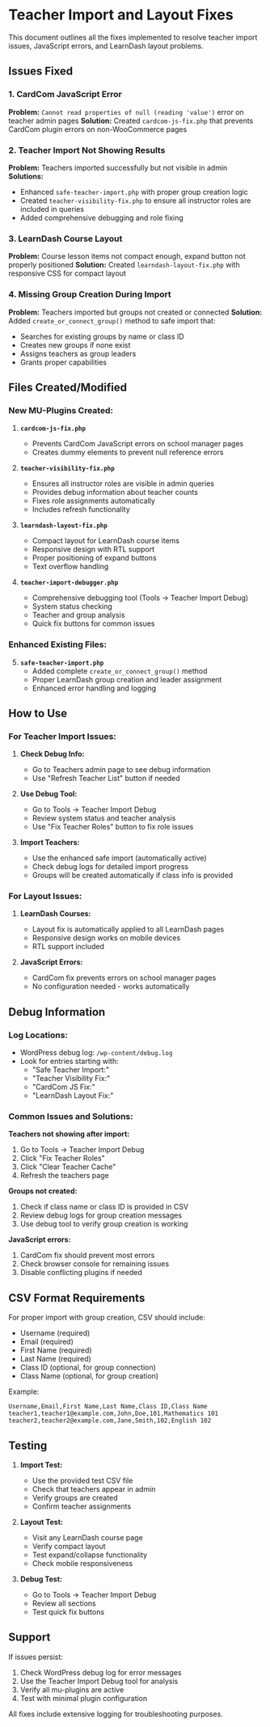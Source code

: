 # Teacher Import and Layout Fixes

This document outlines all the fixes implemented to resolve teacher import issues, JavaScript errors, and LearnDash layout problems.

## Issues Fixed

### 1. CardCom JavaScript Error
**Problem:** `Cannot read properties of null (reading 'value')` error on teacher admin pages
**Solution:** Created `cardcom-js-fix.php` that prevents CardCom plugin errors on non-WooCommerce pages

### 2. Teacher Import Not Showing Results
**Problem:** Teachers imported successfully but not visible in admin
**Solutions:** 
- Enhanced `safe-teacher-import.php` with proper group creation logic
- Created `teacher-visibility-fix.php` to ensure all instructor roles are included in queries
- Added comprehensive debugging and role fixing

### 3. LearnDash Course Layout
**Problem:** Course lesson items not compact enough, expand button not properly positioned
**Solution:** Created `learndash-layout-fix.php` with responsive CSS for compact layout

### 4. Missing Group Creation During Import
**Problem:** Teachers imported but groups not created or connected
**Solution:** Added `create_or_connect_group()` method to safe import that:
- Searches for existing groups by name or class ID
- Creates new groups if none exist
- Assigns teachers as group leaders
- Grants proper capabilities

## Files Created/Modified

### New MU-Plugins Created:

1. **`cardcom-js-fix.php`**
   - Prevents CardCom JavaScript errors on school manager pages
   - Creates dummy elements to prevent null reference errors

2. **`teacher-visibility-fix.php`**
   - Ensures all instructor roles are visible in admin queries
   - Provides debug information about teacher counts
   - Fixes role assignments automatically
   - Includes refresh functionality

3. **`learndash-layout-fix.php`**
   - Compact layout for LearnDash course items
   - Responsive design with RTL support
   - Proper positioning of expand buttons
   - Text overflow handling

4. **`teacher-import-debugger.php`**
   - Comprehensive debugging tool (Tools → Teacher Import Debug)
   - System status checking
   - Teacher and group analysis
   - Quick fix buttons for common issues

### Enhanced Existing Files:

5. **`safe-teacher-import.php`**
   - Added complete `create_or_connect_group()` method
   - Proper LearnDash group creation and leader assignment
   - Enhanced error handling and logging

## How to Use

### For Teacher Import Issues:

1. **Check Debug Info:**
   - Go to Teachers admin page to see debug information
   - Use "Refresh Teacher List" button if needed

2. **Use Debug Tool:**
   - Go to Tools → Teacher Import Debug
   - Review system status and teacher analysis
   - Use "Fix Teacher Roles" button to fix role issues

3. **Import Teachers:**
   - Use the enhanced safe import (automatically active)
   - Check debug logs for detailed import progress
   - Groups will be created automatically if class info is provided

### For Layout Issues:

1. **LearnDash Courses:**
   - Layout fix is automatically applied to all LearnDash pages
   - Responsive design works on mobile devices
   - RTL support included

2. **JavaScript Errors:**
   - CardCom fix prevents errors on school manager pages
   - No configuration needed - works automatically

## Debug Information

### Log Locations:
- WordPress debug log: `/wp-content/debug.log`
- Look for entries starting with:
  - "Safe Teacher Import:"
  - "Teacher Visibility Fix:"
  - "CardCom JS Fix:"
  - "LearnDash Layout Fix:"

### Common Issues and Solutions:

**Teachers not showing after import:**
1. Go to Tools → Teacher Import Debug
2. Click "Fix Teacher Roles"
3. Click "Clear Teacher Cache"
4. Refresh the teachers page

**Groups not created:**
1. Check if class name or class ID is provided in CSV
2. Review debug logs for group creation messages
3. Use debug tool to verify group creation is working

**JavaScript errors:**
1. CardCom fix should prevent most errors
2. Check browser console for remaining issues
3. Disable conflicting plugins if needed

## CSV Format Requirements

For proper import with group creation, CSV should include:
- Username (required)
- Email (required)
- First Name (required)
- Last Name (required)
- Class ID (optional, for group connection)
- Class Name (optional, for group creation)

Example:
```csv
Username,Email,First Name,Last Name,Class ID,Class Name
teacher1,teacher1@example.com,John,Doe,101,Mathematics 101
teacher2,teacher2@example.com,Jane,Smith,102,English 102
```

## Testing

1. **Import Test:**
   - Use the provided test CSV file
   - Check that teachers appear in admin
   - Verify groups are created
   - Confirm teacher assignments

2. **Layout Test:**
   - Visit any LearnDash course page
   - Verify compact layout
   - Test expand/collapse functionality
   - Check mobile responsiveness

3. **Debug Test:**
   - Go to Tools → Teacher Import Debug
   - Review all sections
   - Test quick fix buttons

## Support

If issues persist:
1. Check WordPress debug log for error messages
2. Use the Teacher Import Debug tool for analysis
3. Verify all mu-plugins are active
4. Test with minimal plugin configuration

All fixes include extensive logging for troubleshooting purposes.
